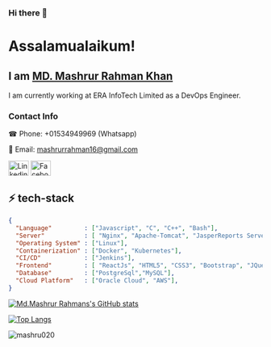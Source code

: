 ### Hi there 👋

<!--
**mashru020/mashru020** is a ✨ _special_ ✨ repository because its `README.md` (this file) appears on your GitHub profile.

Here are some ideas to get you started:

- 🔭 I’m currently working on ...
- 🌱 I’m currently learning ...
- 👯 I’m looking to collaborate on ...
- 🤔 I’m looking for help with ...
- 💬 Ask me about ...
- 📫 How to reach me: ...
- 😄 Pronouns: ...
- ⚡ Fun fact: ...
-->
# Assalamualaikum! 

## I am <a href="https://mashru020.github.io/React-Portfolio/">MD. Mashrur Rahman Khan</a>

I am currently working at ERA InfoTech Limited as a DevOps Engineer.

<h3 align="left">Contact Info</h3>
☎ Phone: +01534949969 (Whatsapp)

📨 Email: mashrurrahman16@gmail.com
<p align="left">

<a href="https://www.linkedin.com/in/mashru020/" target="blank"><img align="center" src="https://raw.githubusercontent.com/rahuldkjain/github-profile-readme-generator/master/src/images/icons/Social/linked-in-alt.svg" alt="Linkedin" height="30" width="40" /></a>
<a href="https://www.facebook.com/mashru020/" target="blank"><img align="center" src="https://raw.githubusercontent.com/rahuldkjain/github-profile-readme-generator/master/src/images/icons/Social/facebook.svg" alt="Faceboot" height="30" width="40" /></a>
<!-- <a href="https://cssbattle.dev/player/mashru020" target="blank"><img align="center" src="https://cdn.pixabay.com/photo/2022/03/15/06/15/code-7069550_1280.png" alt="CSS Battle" height="25" width="40" /></a>
<a href="https://www.hackerrank.com/mashru020" target="blank"><img align="center" src="https://cdn.worldvectorlogo.com/logos/hackerrank.svg" alt="HackerRank" height="30" width="40" /></a> -->

</p>

## ⚡ tech-stack
```json
{
  "Language"         : ["Javascript", "C", "C++", "Bash"],
  "Server"           : [ "Nginx", "Apache-Tomcat", "JasperReports Server"],
  "Operating System" : ["Linux"],
  "Containerization" : ["Docker", "Kubernetes"],
  "CI/CD"            : ["Jenkins"],
  "Frontend"         : [ "ReactJs", "HTML5", "CSS3", "Bootstrap", "JQuery"],
  "Database"         : ["PostgreSql","MySQL"],
  "Cloud Platform"   : ["Oracle Cloud", "AWS"],
}
```

[![Md.Mashrur Rahmans's GitHub stats](https://github-readme-stats.vercel.app/api?username=mashru020&show_icons=true&theme=onedark&count_private=true&findTotalCommits=true&hide=contribs)](https://github.com/mashru020/github-readme-stats)

[![Top Langs](https://github-readme-stats.vercel.app/api/top-langs/?username=mashru020&show_icons=true&theme=onedark&count_private=true&layout=compact&langs_count=10)](https://github.com/mashru020/github-readme-stats)

<p><img align="center" src="https://github-readme-streak-stats.herokuapp.com/?user=mashru020&theme=onedark" alt="mashru020" /></p>

